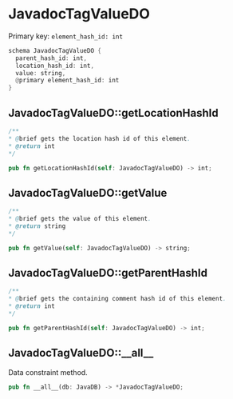 # JavadocTagValueDO

Primary key: `element_hash_id: int`

```rust
schema JavadocTagValueDO {
  parent_hash_id: int,
  location_hash_id: int,
  value: string,
  @primary element_hash_id: int
}
```
## JavadocTagValueDO::getLocationHashId

```java
/**
* @brief gets the location hash id of this element.
* @return int
*/
```
```rust
pub fn getLocationHashId(self: JavadocTagValueDO) -> int;
```
## JavadocTagValueDO::getValue

```java
/**
* @brief gets the value of this element.
* @return string
*/
```
```rust
pub fn getValue(self: JavadocTagValueDO) -> string;
```
## JavadocTagValueDO::getParentHashId

```java
/**
* @brief gets the containing comment hash id of this element.
* @return int
*/
```
```rust
pub fn getParentHashId(self: JavadocTagValueDO) -> int;
```
## JavadocTagValueDO::\_\_all\_\_

Data constraint method.

```rust
pub fn __all__(db: JavaDB) -> *JavadocTagValueDO;
```
